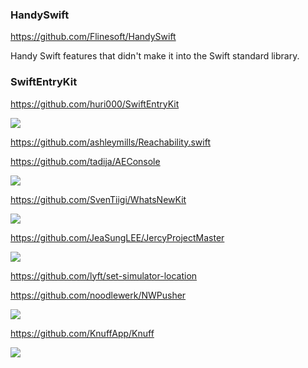 ### HandySwift
https://github.com/Flinesoft/HandySwift

Handy Swift features that didn't make it into the Swift standard library.

### SwiftEntryKit

https://github.com/huri000/SwiftEntryKit

![](https://github.com/huri000/assets/raw/master/swift-entrykit/notes.gif)

https://github.com/ashleymills/Reachability.swift

https://github.com/tadija/AEConsole

![](https://camo.githubusercontent.com/d3ab8d9434e7502221bbbf4b147adf379710c48f/687474703a2f2f746164696a612e6e65742f70726f6a656374732f4145436f6e736f6c652f4145436f6e736f6c652e706e67)

https://github.com/SvenTiigi/WhatsNewKit

![](https://raw.githubusercontent.com/SvenTiigi/WhatsNewKit/gh-pages/readMeAssets/WhatsNewKit.gif)

https://github.com/JeaSungLEE/JercyProjectMaster

![](https://user-images.githubusercontent.com/13097922/52180904-fb3a0100-282e-11e9-842f-9fe208009e10.png)

https://github.com/lyft/set-simulator-location

https://github.com/noodlewerk/NWPusher

![](https://github.com/noodlewerk/NWPusher/raw/master/Docs/osx1.png)

https://github.com/KnuffApp/Knuff

![](https://cloud.githubusercontent.com/assets/499192/12481271/36b610e0-c048-11e5-9be6-ee9e996036a2.png)

